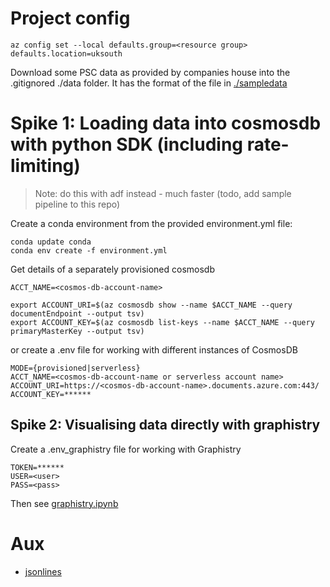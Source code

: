 # Project config
```
az config set --local defaults.group=<resource group> defaults.location=uksouth
```
Download some PSC data as provided by companies house into the .gitignored ./data folder.
It has the format of the file in [./sampledata](./sampledata)

# Spike 1: Loading data into cosmosdb with python SDK (including rate-limiting)
> Note: do this with adf instead - much faster (todo, add sample pipeline to this repo)

Create a conda environment from the provided environment.yml file:
```
conda update conda
conda env create -f environment.yml
``` 

Get details of a separately provisioned cosmosdb
```
ACCT_NAME=<cosmos-db-account-name>

export ACCOUNT_URI=$(az cosmosdb show --name $ACCT_NAME --query documentEndpoint --output tsv)
export ACCOUNT_KEY=$(az cosmosdb list-keys --name $ACCT_NAME --query primaryMasterKey --output tsv)
```

or create a .env file for working with different instances of CosmosDB
```
MODE={provisioned|serverless}
ACCT_NAME=<cosmos-db-account-name or serverless account name>
ACCOUNT_URI=https://<cosmos-db-account-name>.documents.azure.com:443/
ACCOUNT_KEY=******
```

## Spike 2: Visualising data directly with graphistry

Create a .env_graphistry file for working with Graphistry
```
TOKEN=******
USER=<user>
PASS=<pass>
```

Then see [graphistry.ipynb](graphistry.ipynb)

# Aux
- [jsonlines](https://jsonlines.readthedocs.io/en/latest/)

